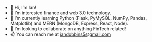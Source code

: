 - 👋 Hi, I’m Ian!
- 👀 I’m interested finance and web 3.0 technology.
- 🌱 I’m currently learning Python (Flask, PyMySQL, NumPy, Pandas, Matplotlib) and MERN (MongoDB, Express, React, Node).
- 💞️ I’m looking to collaborate on anything FinTech related!
- 📫 You can reach me at iandobbins5@gmail.com 
